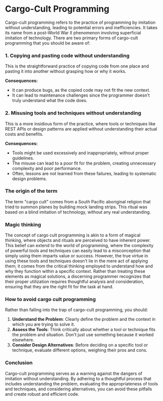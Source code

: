 # Cargo-Cult Programming

Cargo-cult programming refers to the practice of programming by imitation without understanding, leading to potential errors and inefficiencies. It takes its name from a post-World War II phenomenon involving superficial imitation of technology. There are two primary forms of cargo-cult programming that you should be aware of:

### 1. Copying and pasting code without understanding

This is the straightforward practice of copying code from one place and pasting it into another without grasping how or why it works. 

**Consequences:**
- It can produce bugs, as the copied code may not fit the new context.
- It can lead to maintenance challenges since the programmer doesn't truly understand what the code does.

### 2. Misusing tools and techniques without understanding

This is a more insidious form of the practice, where tools or techniques like REST APIs or design patterns are applied without understanding their actual costs and benefits.

**Consequences:**
- Tools might be used excessively and inappropriately, without proper guidelines.
- The misuse can lead to a poor fit for the problem, creating unnecessary complexity and poor performance.
- Often, lessons are not learned from these failures, leading to systematic design problems.

### The origin of the term

The term "cargo cult" comes from a South Pacific aboriginal religion that tried to summon planes by building mock landing strips. This ritual was based on a blind imitation of technology, without any real understanding.

### Magic thinking

The concept of cargo cult programming is akin to a form of magical thinking, where objects and rituals are perceived to have inherent power. This belief can extend to the world of programming, where the complexity of powerful tools and techniques can easily lead to a misconception that simply using them imparts value or success. However, the true virtue in using these tools and techniques doesn't lie in the mere act of applying them; it comes from the critical thinking employed to understand how and why they function within a specific context. Rather than treating these elements as magical solutions, a discerning programmer recognizes that their proper utilization requires thoughtful analysis and consideration, ensuring that they are the right fit for the task at hand.

### How to avoid cargo cult programming

Rather than falling into the trap of cargo-cult programming, you should:

1. **Understand the Problem**: Clearly define the problem and the context in which you are trying to solve it.
2. **Assess the Tools**: Think critically about whether a tool or technique fits the problem and situation. Don't just use something because it worked elsewhere.
3. **Consider Design Alternatives**: Before deciding on a specific tool or technique, evaluate different options, weighing their pros and cons.

### Conclusion

Cargo-cult programming serves as a warning against the dangers of imitation without understanding. By adhering to a thoughtful process that includes understanding the problem, evaluating the appropriateness of tools and techniques, and considering alternatives, you can avoid these pitfalls and create robust and efficient code.

<!-- DSG/ChatGPT 8/6/2023 -->
